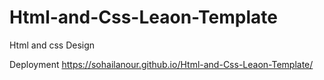 # Html-and-Css-Leaon-Template
Html and css Design

Deployment https://sohailanour.github.io/Html-and-Css-Leaon-Template/
